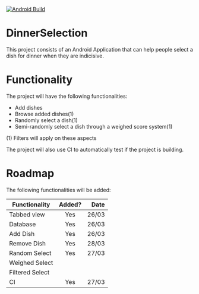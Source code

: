[![Android Build](https://github.com/Lboer/DinnerSelection/actions/workflows/Xamarin.yml/badge.svg)](https://github.com/Lboer/DinnerSelection/actions/workflows/Xamarin.yml)

# DinnerSelection

This project consists of an Android Application that can help people select a dish for dinner when they are indicisive.

# Functionality

The project will have the following functionalities:
- Add dishes
- Browse added dishes(1)
- Randomly select a dish(1)
- Semi-randomly select a dish through a weighed score system(1)

(1) Filters will apply on these aspects

The project will also use CI to automatically test if the project is building.

# Roadmap

The following functionalities will be added:

| Functionality   | Added? | Date  |
| --------------- |:------:| -----:|
| Tabbed view     | Yes    | 26/03 |
| Database        | Yes    | 26/03 |
| Add Dish        | Yes    | 26/03 |
| Remove Dish     | Yes    | 28/03 |
| Random Select   | Yes    | 27/03 |
| Weighed Select  |        |       |
| Filtered Select |        |       |
| CI              | Yes    | 27/03 |

